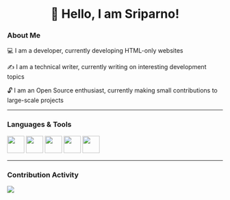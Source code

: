 <h1 align="center" style="margin-bottom: 12px">👋 Hello, I am Sriparno!</h1>

<b><h3>About Me</h3></b>

💻 I am a developer, currently developing HTML-only websites

✍️ I am a technical writer, currently writing on interesting development topics

🔓 I am an Open Source enthusiast, currently making small contributions to large-scale projects

<hr>

<b><h3>Languages & Tools</h3></b>

<p>
  <img src="https://cdn.jsdelivr.net/gh/devicons/devicon/icons/c/c-original.svg" width="40" height="40">
  <img src="https://cdn.jsdelivr.net/gh/devicons/devicon/icons/html5/html5-original.svg" width="40" height="40">
  <img src="https://cdn.jsdelivr.net/gh/devicons/devicon/icons/git/git-original.svg" width="40" height="40">
  <img src="https://cdn.jsdelivr.net/gh/devicons/devicon/icons/github/github-original.svg" width="40" height="40">
  <img src="https://cdn.jsdelivr.net/gh/devicons/devicon/icons/vscode/vscode-original.svg" width="40" height="40">
</p>

<hr>

<b><h3>Contribution Activity</h3></b>

<p>
  <img src="https://github-readme-stats.vercel.app/api?username=Sriparno08">
</p>
